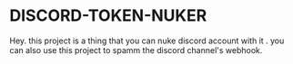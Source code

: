# DISCORD-TOKEN-NUKER
Hey. this project is a thing that you can nuke discord account with it .
you can also use this project to spamm the discord channel's webhook.
